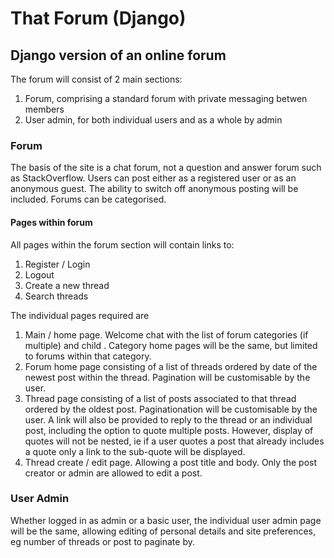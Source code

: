 # That Forum (Django)

## Django version of an online forum

The forum will consist of 2 main sections:

1. Forum, comprising a standard forum with private messaging betwen members
2. User admin, for both individual users and as a whole by admin

### Forum
The basis of the site is a chat forum, not a question and answer forum such as StackOverflow.
Users can post either as a registered user or as an anonymous guest. The ability to switch off anonymous posting will be included.
Forums can be categorised.
#### Pages within forum
All pages within the forum section will contain links to:

1. Register / Login
2. Logout
3. Create a new thread
4. Search threads

The individual pages required are

1. Main / home page. Welcome chat with the list of forum categories (if multiple) and child . Category home pages will be the same, but limited to forums within that category.
2. Forum home page consisting of a list of threads ordered by date of the newest post within the thread. Pagination will be customisable by the user.
3. Thread page consisting of a list of posts associated to that thread ordered by the oldest post. Paginationation will be customisable by the user. A link will also be provided to reply to the thread or an individual post, including the option to quote multiple posts. However, display of quotes will not be nested, ie if a user quotes a post that already includes a quote only a link to the sub-quote will be displayed.
4. Thread create / edit page. Allowing a post title and body. Only the post creator or admin are allowed to edit a post.

### User Admin
Whether logged in as admin or a basic user, the individual user admin page will be the same, allowing editing of personal details and site preferences, eg number of threads or post to paginate by.

